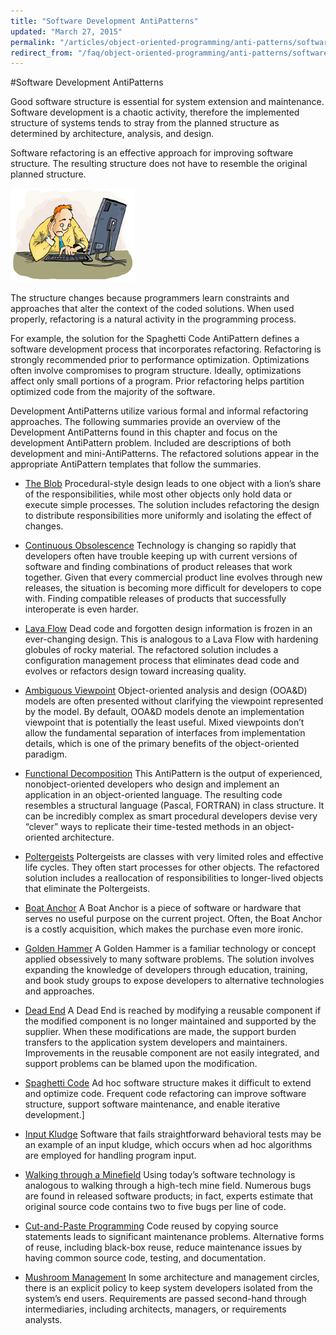 ```yaml
---
title: "Software Development AntiPatterns"
updated: "March 27, 2015"
permalink: "/articles/object-oriented-programming/anti-patterns/software-development-antipatterns/"
redirect_from: "/faq/object-oriented-programming/anti-patterns/software-development-antipatterns/"
---
```


#Software Development AntiPatterns

Good software structure is essential for system extension and maintenance. Software development is a chaotic activity, therefore the implemented structure of systems tends to stray from the planned structure as determined by architecture, analysis, and design.

Software refactoring is an effective approach for improving software structure.
The resulting structure does not have to resemble the original planned structure.

![Software development antipatterns](/images/oop/anti-patterns/mang.jpg "Software development antipatterns")

The structure changes because programmers learn constraints and approaches that alter the context of the coded solutions. When used properly, refactoring is a natural activity in the programming process.

For example, the solution for the Spaghetti Code AntiPattern defines a software development process that incorporates refactoring. Refactoring is strongly recommended prior to performance optimization. Optimizations often involve compromises to program structure. Ideally, optimizations affect only small portions of a program. Prior refactoring helps partition optimized code from the majority of the software.

Development AntiPatterns utilize various formal and informal refactoring approaches. The following summaries provide an overview of the Development AntiPatterns found in this chapter and focus on the development AntiPattern problem. Included are descriptions of both development and mini-AntiPatterns. The refactored solutions appear in the appropriate AntiPattern templates that follow the summaries.

 * [The Blob](/faq/object-oriented-programming/anti-patterns/blob/)
     Procedural-style design leads to one object with a lion’s share of the responsibilities, while most other objects only hold data or execute simple processes. The solution includes refactoring the design to distribute responsibilities more uniformly and isolating the effect of changes.

* [Continuous Obsolescence](/faq/object-oriented-programming/anti-patterns/continous-obsolescence/)
   Technology is changing so rapidly that developers often have trouble keeping up with current versions of software and finding combinations of product releases that work together. Given that every commercial product line evolves through new releases, the situation is becoming more difficult for developers to cope with. Finding compatible releases of products that successfully interoperate is even harder.

* [Lava Flow](/faq/object-oriented-programming/anti-patterns/lava-flow/)
Dead code and forgotten design information is frozen in an ever-changing design. This is analogous to a Lava Flow with hardening globules of rocky material. The refactored solution includes a configuration management process that eliminates dead code and evolves or refactors design toward increasing quality.

* [Ambiguous Viewpoint](/faq/object-oriented-programming/anti-patterns/ambigous-viewport/)
Object-oriented analysis and design (OOA&D) models are often presented without clarifying the viewpoint represented by the model. By default, OOA&D models denote an implementation viewpoint that is potentially the least useful. Mixed viewpoints don’t allow the fundamental separation of interfaces from implementation details, which is one of the primary benefits of the object-oriented paradigm.

* [Functional Decomposition](/faq/object-oriented-programming/anti-patterns/what-is-functional-decomposition/)
This AntiPattern is the output of experienced, nonobject-oriented developers who design and implement an application in an object-oriented language. The resulting code resembles a structural language (Pascal, FORTRAN) in class structure. It can be incredibly complex as smart procedural developers devise very “clever” ways to replicate their time-tested methods in an object-oriented architecture.

* [Poltergeists](/faq/object-oriented-programming/anti-patterns/what-is-poltergeists/)
Poltergeists are classes with very limited roles and effective life cycles. They often start processes for other objects. The refactored solution includes a reallocation of responsibilities to longer-lived objects that eliminate the Poltergeists.

* [Boat Anchor](/faq/object-oriented-programming/anti-patterns/what-is-boat-anchor/)
A Boat Anchor is a piece of software or hardware that serves no useful purpose on the current project. Often, the Boat Anchor is a costly acquisition, which makes the purchase even more ironic.

* [Golden Hammer](/faq/object-oriented-programming/anti-patterns/what-is-golden-hammer/)
A Golden Hammer is a familiar technology or concept applied obsessively to many software problems. The solution involves expanding the knowledge of developers through education, training, and book study groups to expose developers to alternative technologies and approaches.

* [Dead End](/faq/object-oriented-programming/anti-patterns/what-is-dead-end/)
A Dead End is reached by modifying a reusable component if the modified component is no longer maintained and supported by the supplier. When these modifications are made, the support burden transfers to the application system developers and maintainers. Improvements in the reusable component are not easily integrated, and support problems can be blamed upon the modification.

* [Spaghetti Code](/faq/object-oriented-programming/anti-patterns/what-is-spaghetti-code/)
Ad hoc software structure makes it difficult to extend and optimize code. Frequent code refactoring can improve software structure, support software maintenance, and enable iterative development.]

* [Input Kludge](/faq/object-oriented-programming/anti-patterns/input-kludge/)
Software that fails straightforward behavioral tests may be an example of an input kludge, which occurs when ad hoc algorithms are employed for handling program input.

* [Walking through a Minefield](/faq/object-oriented-programming/anti-patterns/walking-through-a-minefield-antipattern/)
Using today’s software technology is analogous to walking through a high-tech mine field. Numerous bugs are found in released software products; in fact, experts estimate that original source code contains two to five bugs per line of code.

* [Cut-and-Paste Programming](/faq/object-oriented-programming/anti-patterns/what-is-cut-and-paste-programming-antipattern/)
Code reused by copying source statements leads to significant maintenance problems. Alternative forms of reuse, including black-box reuse, reduce maintenance issues by having common source code, testing, and documentation.

* [Mushroom Management](/faq/object-oriented-programming/anti-patterns/what-is-mushroom-management/)
In some architecture and management circles, there is an explicit policy to keep system developers isolated from the system’s end users. Requirements are passed second-hand through intermediaries, including architects, managers, or requirements analysts.